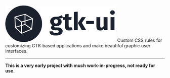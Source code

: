 <p>
  <img alt="gtk-ui" width="350" src="https://raw.githubusercontent.com/graaphi/gtk-ui/master/gtk-ui-logo.png" />
  Custom CSS rules for customizing GTK-based applications and make beautiful graphic user interfaces.
</p>

------

**This is a very early project with much work-in-progress, not ready for use.**
